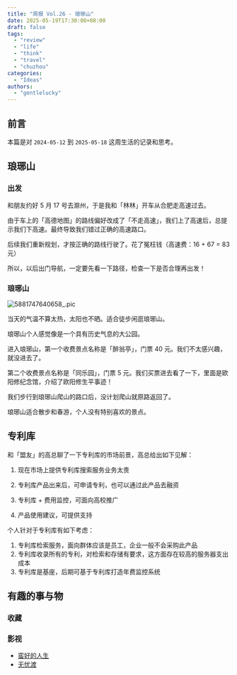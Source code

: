 ```yaml
---
title: "周报 Vol.26 - 琅琊山"
date: 2025-05-19T17:30:00+08:00
draft: false
tags: 
  - "review"
  - "life"
  - "think"
  - "travel"
  - "chuzhou"
categories: 
  - "Ideas"
authors:
  - "gentlelucky"
---
```


## 前言

本篇是对  `2024-05-12`  到  `2025-05-18`  这周生活的记录和思考。

## 琅琊山

### 出发

和朋友约好 5 月 17 号去滁州，于是我和「林林」开车从合肥走高速过去。

由于车上的「高德地图」的路线偏好改成了「不走高速」，我们上了高速后，总提示我们下高速。最终导致我们错过正确的高速路口。

后续我们重新规划，才按正确的路线行驶了。花了冤枉钱（高速费：16 + 67 = 83 元）

所以，以后出门导航，一定要先看一下路径，检查一下是否合理再出发！

### 琅琊山

![5881747640658_.pic](https://image.gentlelucky.com/5881747640658_.pic.jpg)

当天的气温不算太热，太阳也不晒。适合徒步闲逛琅琊山。

琅琊山个人感觉像是一个具有历史气息的大公园。

进入琅琊山，第一个收费景点名称是「醉翁亭」，门票 40 元。我们不太感兴趣，就没进去了。

第二个收费景点名称是「同乐园」，门票 5 元。我们买票进去看了一下，里面是欧阳修纪念馆，介绍了欧阳修生平事迹！

我们步行到琅琊山爬山的路口后，没计划爬山就原路返回了。

琅琊山适合散步和春游，个人没有特别喜欢的景点。

## 专利库

和「盟友」的高总聊了一下专利库的市场前景，高总给出如下见解：

1. 现在市场上提供专利库搜索服务业务太贵
2. 专利库产品出来后，可申请专利，也可以通过此产品去融资
3. 专利库 + 费用监控，可面向高校推广

4. 产品使用建议，可提供支持

个人针对于专利库有如下考虑：

1. 专利库检索服务，面向群体应该是员工，企业一般不会采购此产品
2. 专利库收录所有的专利，对检索和存储有要求，这方面存在较高的服务器支出成本
3. 专利库是基座，后期可基于专利库打造年费监控系统

## 有趣的事与物

### 收藏

### 影视

- [蛮好的人生]([movie.douban.com...](https://movie.douban.com/subject/36680595/))
- [无忧渡]([movie.douban.com...](https://movie.douban.com/subject/35496391/))
